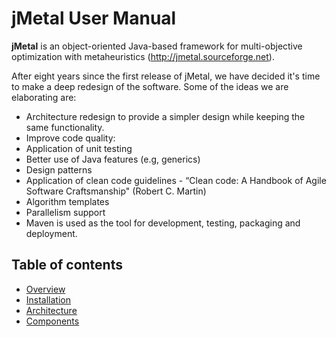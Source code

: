 # jMetal User Manual

**jMetal** is an object-oriented Java-based framework for multi-objective optimization with metaheuristics
(http://jmetal.sourceforge.net).

After eight years since the first release of jMetal, we have decided it's time to make a deep redesign of the
software. Some of the ideas we are elaborating are:

* Architecture redesign to provide a simpler design while keeping the same functionality.
* Improve code quality:
 * Application of unit testing
 * Better use of Java features (e.g, generics)
 * Design patterns
 * Application of clean code guidelines - “Clean code: A Handbook of Agile Software Craftsmanship" (Robert C. Martin)
* Algorithm templates
* Parallelism support
* Maven is used as the tool for development, testing, packaging and deployment.

## Table of contents
- [Overview](Overview.md)
- [Installation](#id-installation)
- [Architecture](#id-architecture)
- [Components](#id-components) 
